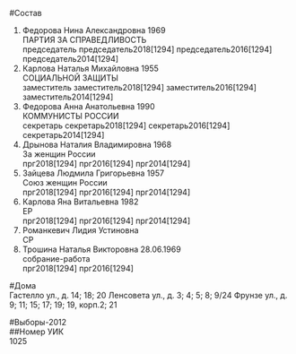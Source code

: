 #Состав  
1. Федорова Нина Александровна 1969  
    ПАРТИЯ ЗА СПРАВЕДЛИВОСТЬ  
    председатель председатель2018[1294] председатель2016[1294] председатель2014[1294]  
2. Карлова Наталья Михайловна 1955  
    СОЦИАЛЬНОЙ ЗАЩИТЫ  
    заместитель заместитель2018[1294] заместитель2016[1294] заместитель2014[1294]  
3. Федорова Анна Анатольевна 1990  
    КОММУНИСТЫ РОССИИ  
    секретарь секретарь2018[1294] секретарь2016[1294] секретарь2014[1294]  
4. Дрынова Наталия Владимировна 1968  
    За женщин России  
    прг2018[1294] прг2016[1294] прг2014[1294]  
5. Зайцева Людмила Григорьевна 1957  
    Союз женщин России  
    прг2018[1294] прг2016[1294] прг2014[1294]  
6. Карлова Яна Витальевна 1982  
    ЕР  
    прг2018[1294] прг2016[1294] прг2014[1294]  
7. Романкевич Лидия Устиновна  
    СР  
8. Трошина Наталья Викторовна 28.06.1969  
    собрание-работа  
    прг2018[1294] прг2016[1294]  
  
#Дома  
Гастелло ул., д. 14; 18; 20 Ленсовета ул., д. 3; 4; 5; 8; 9/24 Фрунзе ул., д. 9; 11; 15; 17; 19; 19, корп.2; 21  
  
#Выборы-2012  
##Номер УИК  
1025  
